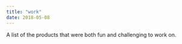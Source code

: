 ```yaml
---
title: "work"
date: 2018-05-08
---
```


A list of the products that were both fun and challenging to work on.